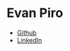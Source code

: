 # Evan Piro
- [Github](https://github.com/EvanPiro)
- [LinkedIn](https://www.linkedin.com/in/evan-piro-7688a8192/)
